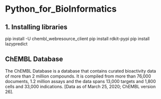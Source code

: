 # Python_for_BioInformatics

## 1. Installing libraries
 
 pip install -U chembl_webresource_client
 pip install rdkit-pypi
 pip install lazypredict

## ChEMBL Database
The ChEMBL Database is a database that contains curated bioactivity data of more than 2 million compounds. It is compiled from more than 76,000 documents, 1.2 million assays and the data spans 13,000 targets and 1,800 cells and 33,000 indications. [Data as of March 25, 2020; ChEMBL version 26].
